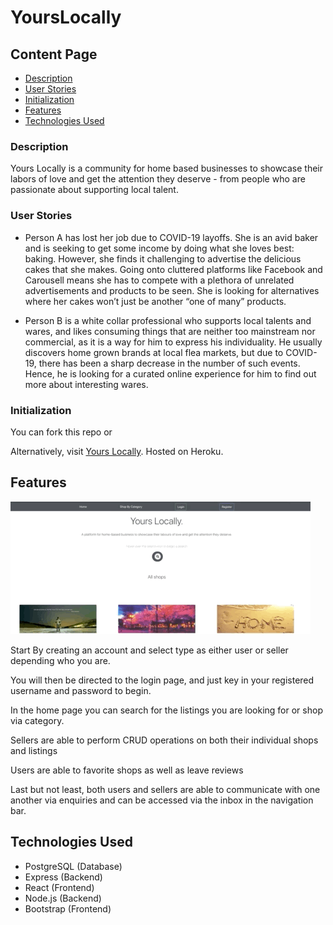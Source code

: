 # YoursLocally

## Content Page
  * [Description](#description)
  * [User Stories](#user-stories)
  * [Initialization](#initialization)
  * [Features](#features)
  * [Technologies Used](#technologies-used)



### Description

Yours Locally is a community for home based businesses to showcase their labors of love and get the attention they deserve - from people who are passionate about supporting local talent.

### User Stories

- Person A has lost her job due to COVID-19 layoffs. She is an avid baker and is seeking to get some income by doing what she loves best: baking. However, she finds it challenging to advertise the delicious cakes that she makes. Going onto cluttered platforms like Facebook and Carousell means she has to compete with a plethora of unrelated advertisements and products to be seen. She is looking for alternatives where her cakes won’t just be another “one of many” products.

- Person B is a white collar professional who supports local talents and wares, and likes consuming things that are neither too mainstream nor commercial, as it is a way for him to express his individuality. He usually discovers home grown brands at local flea markets, but due to COVID-19, there has been a sharp decrease in the number of such events. Hence, he is looking for a curated online experience for him to find out more about interesting wares.

### Initialization

You can fork this repo or

Alternatively, visit <a href="https://yours-locally.herokuapp.com/" target=_blank>Yours Locally</a>. Hosted on Heroku.



## Features

![demo](yourslocallydemo.gif)

Start By creating an account and select type as either user or seller depending who you are.

You will then be directed to the login page, and just key in your registered username and password to begin.

In the home page you can search for the listings you are looking for or shop via category.

Sellers are able to perform CRUD operations on both their individual shops and listings

Users are able to favorite shops as well as leave reviews

Last but not least, both users and sellers are able to communicate with one another via enquiries and can be accessed via the inbox in the navigation bar.


## Technologies Used

- PostgreSQL (Database)
- Express (Backend)
- React (Frontend)
- Node.js (Backend)
- Bootstrap (Frontend)
